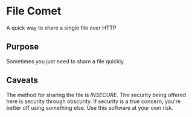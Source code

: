 # File Comet

A quick way to share a single file over HTTP

## Purpose

Sometimes you just need to share a file quickly.

## Caveats

The method for sharing the file is *INSECURE*. The security being offered here is security through obscurity. If security is a true concern, you're better off using something else. Use this software at your own risk.
